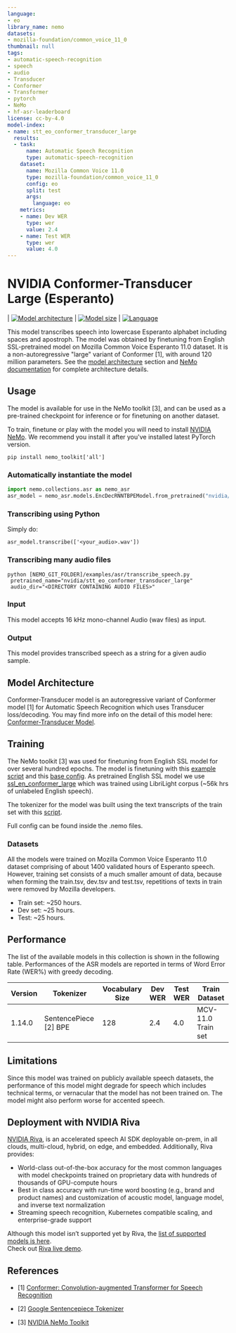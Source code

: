 ```yaml
---
language:
- eo
library_name: nemo
datasets:
- mozilla-foundation/common_voice_11_0
thumbnail: null
tags:
- automatic-speech-recognition
- speech
- audio
- Transducer
- Conformer
- Transformer
- pytorch
- NeMo
- hf-asr-leaderboard
license: cc-by-4.0
model-index:
- name: stt_eo_conformer_transducer_large
  results:
  - task:
      name: Automatic Speech Recognition
      type: automatic-speech-recognition
    dataset:
      name: Mozilla Common Voice 11.0
      type: mozilla-foundation/common_voice_11_0
      config: eo
      split: test
      args:
        language: eo
    metrics:
    - name: Dev WER
      type: wer
      value: 2.4   
    - name: Test WER
      type: wer
      value: 4.0
---
```

# NVIDIA Conformer-Transducer Large (Esperanto)

<style>
img {
 display: inline;
}
</style>

| [![Model architecture](https://img.shields.io/badge/Model_Arch-Conformer--Transducer-lightgrey#model-badge)](#model-architecture)
| [![Model size](https://img.shields.io/badge/Params-120M-lightgrey#model-badge)](#model-architecture)
| [![Language](https://img.shields.io/badge/Language-eo-lightgrey#model-badge)](#datasets)


This model transcribes speech into lowercase Esperanto alphabet including spaces and apostroph. The model was obtained by finetuning from English SSL-pretrained model on Mozilla Common Voice Esperanto 11.0 dataset. It is a non-autoregressive "large" variant of Conformer [1], with around 120 million parameters. See the [model architecture](#model-architecture) section and [NeMo documentation](https://docs.nvidia.com/deeplearning/nemo/user-guide/docs/en/main/asr/models.html#conformer-transducer) for complete architecture details.


## Usage

The model is available for use in the NeMo toolkit [3], and can be used as a pre-trained checkpoint for inference or for finetuning on another dataset.

To train, finetune or play with the model you will need to install [NVIDIA NeMo](https://github.com/NVIDIA/NeMo). We recommend you install it after you've installed latest PyTorch version.

```
pip install nemo_toolkit['all']
```

### Automatically instantiate the model

```python
import nemo.collections.asr as nemo_asr
asr_model = nemo_asr.models.EncDecRNNTBPEModel.from_pretrained("nvidia/stt_eo_conformer_transducer_large")
```

### Transcribing using Python
Simply do:
```
asr_model.transcribe(['<your_audio>.wav'])
```

### Transcribing many audio files

```shell
python [NEMO_GIT_FOLDER]/examples/asr/transcribe_speech.py 
 pretrained_name="nvidia/stt_eo_conformer_transducer_large" 
 audio_dir="<DIRECTORY CONTAINING AUDIO FILES>"
```

### Input

This model accepts 16 kHz mono-channel Audio (wav files) as input.

### Output

This model provides transcribed speech as a string for a given audio sample.

## Model Architecture

Conformer-Transducer model is an autoregressive variant of Conformer model [1] for Automatic Speech Recognition which uses Transducer loss/decoding. You may find more info on the detail of this model here: [Conformer-Transducer Model](https://docs.nvidia.com/deeplearning/nemo/user-guide/docs/en/main/asr/models.html).

## Training

The NeMo toolkit [3] was used for finetuning from English SSL model for over several hundred epochs. The model is finetuning with this [example script](https://github.com/NVIDIA/NeMo/blob/main/examples/asr/asr_transducer/speech_to_text_rnnt_bpe.py) and this [base config](https://github.com/NVIDIA/NeMo/blob/main/examples/asr/conf/conformer/conformer_transducer_bpe.yaml). As pretrained English SSL model we use [ssl_en_conformer_large](https://catalog.ngc.nvidia.com/orgs/nvidia/teams/nemo/models/ssl_en_conformer_large) which was trained using LibriLight corpus (~56k hrs of unlabeled English speech).

The tokenizer for the model was built using the text transcripts of the train set with this [script](https://github.com/NVIDIA/NeMo/blob/main/scripts/tokenizers/process_asr_text_tokenizer.py).

Full config can be found inside the .nemo files.

### Datasets

All the models were trained on Mozilla Common Voice Esperanto 11.0 dataset comprising of about 1400 validated hours of Esperanto speech. However, training set consists of a much smaller amount of data, because when forming the train.tsv, dev.tsv and test.tsv, repetitions of texts in train were removed by Mozilla developers.

- Train set: ~250 hours.
- Dev set:    ~25 hours.
- Test:       ~25 hours.

## Performance

The list of the available models in this collection is shown in the following table. Performances of the ASR models are reported in terms of Word Error Rate (WER%) with greedy decoding.

| Version | Tokenizer             | Vocabulary Size | Dev WER| Test WER| Train Dataset   |
|---------|-----------------------|-----------------|--------|---------|-----------------|
| 1.14.0  | SentencePiece [2] BPE     | 128             |  2.4   |    4.0  | MCV-11.0 Train set |


## Limitations

Since this model was trained on publicly available speech datasets, the performance of this model might degrade for speech which includes technical terms, or vernacular that the model has not been trained on. The model might also perform worse for accented speech.

## Deployment with NVIDIA Riva

[NVIDIA Riva](https://developer.nvidia.com/riva), is an accelerated speech AI SDK deployable on-prem, in all clouds, multi-cloud, hybrid, on edge, and embedded. 
Additionally, Riva provides: 

* World-class out-of-the-box accuracy for the most common languages with model checkpoints trained on proprietary data with hundreds of thousands of GPU-compute hours 
* Best in class accuracy with run-time word boosting (e.g., brand and product names) and customization of acoustic model, language model, and inverse text normalization 
* Streaming speech recognition, Kubernetes compatible scaling, and enterprise-grade support 

Although this model isn’t supported yet by Riva, the [list of supported models is here](https://huggingface.co/models?other=Riva).  
Check out [Riva live demo](https://developer.nvidia.com/riva#demos). 

## References

- [1] [Conformer: Convolution-augmented Transformer for Speech Recognition](https://arxiv.org/abs/2005.08100)

- [2] [Google Sentencepiece Tokenizer](https://github.com/google/sentencepiece)

- [3] [NVIDIA NeMo Toolkit](https://github.com/NVIDIA/NeMo)
